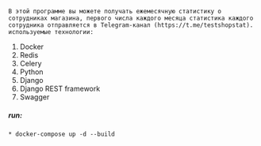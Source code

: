 `В этой программе вы можете получать ежемесячную статистику о сотрудниках магазина, первого числа каждого месяца статистика каждого сотрудника отправляется в Telegram-канал (https://t.me/testshopstat).
используемые технологии:`
1. Docker
2. Redis
3. Celery
4. Python
5. Django
6. Django REST framework
7. Swagger

##### run:
`* docker-compose up -d --build`
